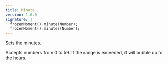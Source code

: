 ```yaml
---
title: Minute
version: 1.0.0
signature: |
  frozenMoment().minute(Number);
  frozenMoment().minutes(Number);
---
```



Sets the minutes.

Accepts numbers from 0 to 59. If the range is exceeded, it will bubble up to the hours.
